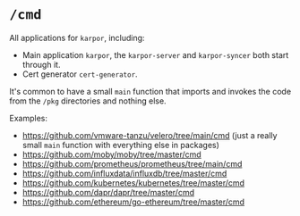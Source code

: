 # `/cmd`

All applications for `karpor`, including:
- Main application `karpor`, the `karpor-server` and `karpor-syncer` both start through it.
- Cert generator `cert-generator`.

It's common to have a small `main` function that imports and invokes the code from the `/pkg` directories and nothing else.

Examples:

* https://github.com/vmware-tanzu/velero/tree/main/cmd (just a really small `main` function with everything else in packages)
* https://github.com/moby/moby/tree/master/cmd
* https://github.com/prometheus/prometheus/tree/main/cmd
* https://github.com/influxdata/influxdb/tree/master/cmd
* https://github.com/kubernetes/kubernetes/tree/master/cmd
* https://github.com/dapr/dapr/tree/master/cmd
* https://github.com/ethereum/go-ethereum/tree/master/cmd
